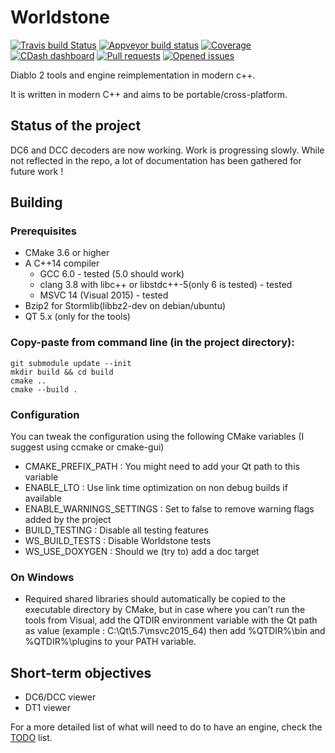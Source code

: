 # Worldstone
[![Travis build Status](https://travis-ci.org/Lectem/Worldstone.svg?branch=master)](https://travis-ci.org/Lectem/Worldstone)
[![Appveyor build status](https://ci.appveyor.com/api/projects/status/537k5bthitwtplta/branch/master?svg=true)](https://ci.appveyor.com/project/Lectem/Worldstone/branch/master)
[![Coverage](https://codecov.io/gh/Lectem/Worldstone/branch/master/graph/badge.svg)](https://codecov.io/gh/Lectem/Worldstone)
[![CDash dashboard](https://img.shields.io/badge/CDash-Access-blue.svg)](http://my.cdash.org/index.php?project=Worldstone)
[![Pull requests](https://img.shields.io/github/issues-pr-raw/Lectem/Worldstone.svg)](https://github.com/Lectem/Worldstone/pulls)
[![Opened issues](https://img.shields.io/github/issues-raw/Lectem/Worldstone.svg)](https://github.com/Lectem/Worldstone/issues)

Diablo 2 tools and engine reimplementation in modern c++.

It is written in modern C++ and aims to be portable/cross-platform.

## Status of the project 

DC6 and DCC decoders are now working.
Work is progressing slowly. While not reflected in the repo, a lot of documentation has been gathered for future work !

## Building

### Prerequisites
* CMake 3.6 or higher
* A C++14 compiler
  - GCC 6.0 - tested (5.0 should work)
  - clang 3.8 with libc++ or libstdc++-5(only 6 is tested) - tested
  - MSVC 14 (Visual 2015) - tested
* Bzip2 for Stormlib(libbz2-dev on debian/ubuntu)
* QT 5.x (only for the tools)
  
### Copy-paste from command line (in the project directory):

    git submodule update --init
    mkdir build && cd build
    cmake ..
    cmake --build .

### Configuration

You can tweak the configuration using the following CMake variables (I suggest using ccmake or cmake-gui)
* CMAKE_PREFIX_PATH : You might need to add your Qt path to this variable
* ENABLE_LTO : Use link time optimization on non debug builds if available
* ENABLE_WARNINGS_SETTINGS : Set to false to remove warning flags added by the project
* BUILD_TESTING : Disable all testing features
* WS_BUILD_TESTS : Disable Worldstone tests
* WS_USE_DOXYGEN : Should we (try to) add a doc target

### On Windows

- Required shared libraries should automatically be copied to the executable directory by CMake, but in case where you can't run the tools from Visual, add the QTDIR environment variable with the Qt path as value (example : C:\Qt\5.7\msvc2015_64) then add %QTDIR%\bin and %QTDIR%\plugins to your PATH variable.

## Short-term objectives
* DC6/DCC viewer
* DT1 viewer

For a more detailed list of what will need to do to have an engine, check the [TODO](TODO.md) list.
